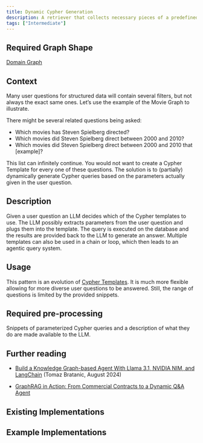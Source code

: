 ```yaml
---
title: Dynamic Cypher Generation
description: A retriever that collects necessary pieces of a predefined Cypher query using parameters given in the user question and executes it.
tags: ["Intermediate"]
---
```


## Required Graph Shape

[Domain Graph](/reference/knowledge-graph/domain-graph)

## Context

Many user questions for structured data will contain several filters, but not always the exact same ones. 
Let’s use the example of the Movie Graph to illustrate. 

There might be several related questions being asked:

- Which movies has Steven Spielberg directed?
- Which movies did Steven Spielberg direct between 2000 and 2010?
- Which movies did Steven Spielberg direct between 2000 and 2010 that [example]?

This list can infinitely continue. 
You would not want to create a Cypher Template for every one of these questions. 
The solution is to (partially) dynamically generate Cypher queries based on the parameters actually given in the user question.

## Description

Given a user question an LLM decides which of the Cypher templates to use. 
The LLM possibly extracts parameters from the user question and plugs them into the template. 
The query is executed on the database and the results are provided back to the LLM to generate an answer.
Multiple templates can also be used in a chain or loop, which then leads to an agentic query system.

## Usage

This pattern is an evolution of [Cypher Templates](/reference/graphrag/cypher-templates). 
It is much more flexible allowing for more diverse user questions to be answered. 
Still, the range of questions is limited by the provided snippets.

## Required pre-processing

Snippets of parameterized Cypher queries and a description of what they do are made available to the LLM.

## Further reading

- [Build a Knowledge Graph-based Agent With Llama 3.1, NVIDIA NIM, and LangChain](https://medium.com/neo4j/build-a-knowledge-graph-based-agent-with-llama-3-1-nvidia-nim-and-langchain-feb65788e637) (Tomaz Bratanic, August 2024)
* [GraphRAG in Action: From Commercial Contracts to a Dynamic Q&A Agent](https://towardsdatascience.com/graphrag-in-action-from-commercial-contracts-to-a-dynamic-q-a-agent-7d4a6caa6eb5)

## Existing Implementations

## Example Implementations
